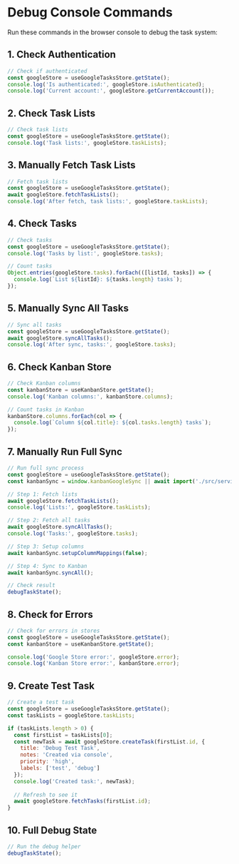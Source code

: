 # Debug Console Commands

Run these commands in the browser console to debug the task system:

## 1. Check Authentication
```javascript
// Check if authenticated
const googleStore = useGoogleTasksStore.getState();
console.log('Is authenticated:', googleStore.isAuthenticated);
console.log('Current account:', googleStore.getCurrentAccount());
```

## 2. Check Task Lists
```javascript
// Check task lists
const googleStore = useGoogleTasksStore.getState();
console.log('Task lists:', googleStore.taskLists);
```

## 3. Manually Fetch Task Lists
```javascript
// Fetch task lists
const googleStore = useGoogleTasksStore.getState();
await googleStore.fetchTaskLists();
console.log('After fetch, task lists:', googleStore.taskLists);
```

## 4. Check Tasks
```javascript
// Check tasks
const googleStore = useGoogleTasksStore.getState();
console.log('Tasks by list:', googleStore.tasks);

// Count tasks
Object.entries(googleStore.tasks).forEach(([listId, tasks]) => {
  console.log(`List ${listId}: ${tasks.length} tasks`);
});
```

## 5. Manually Sync All Tasks
```javascript
// Sync all tasks
const googleStore = useGoogleTasksStore.getState();
await googleStore.syncAllTasks();
console.log('After sync, tasks:', googleStore.tasks);
```

## 6. Check Kanban Store
```javascript
// Check Kanban columns
const kanbanStore = useKanbanStore.getState();
console.log('Kanban columns:', kanbanStore.columns);

// Count tasks in Kanban
kanbanStore.columns.forEach(col => {
  console.log(`Column ${col.title}: ${col.tasks.length} tasks`);
});
```

## 7. Manually Run Full Sync
```javascript
// Run full sync process
const googleStore = useGoogleTasksStore.getState();
const kanbanSync = window.kanbanGoogleSync || await import('./src/services/kanbanGoogleTasksSync').then(m => m.kanbanGoogleSync);

// Step 1: Fetch lists
await googleStore.fetchTaskLists();
console.log('Lists:', googleStore.taskLists);

// Step 2: Fetch all tasks
await googleStore.syncAllTasks();
console.log('Tasks:', googleStore.tasks);

// Step 3: Setup columns
await kanbanSync.setupColumnMappings(false);

// Step 4: Sync to Kanban
await kanbanSync.syncAll();

// Check result
debugTaskState();
```

## 8. Check for Errors
```javascript
// Check for errors in stores
const googleStore = useGoogleTasksStore.getState();
const kanbanStore = useKanbanStore.getState();

console.log('Google Store error:', googleStore.error);
console.log('Kanban Store error:', kanbanStore.error);
```

## 9. Create Test Task
```javascript
// Create a test task
const googleStore = useGoogleTasksStore.getState();
const taskLists = googleStore.taskLists;

if (taskLists.length > 0) {
  const firstList = taskLists[0];
  const newTask = await googleStore.createTask(firstList.id, {
    title: 'Debug Test Task',
    notes: 'Created via console',
    priority: 'high',
    labels: ['test', 'debug']
  });
  console.log('Created task:', newTask);
  
  // Refresh to see it
  await googleStore.fetchTasks(firstList.id);
}
```

## 10. Full Debug State
```javascript
// Run the debug helper
debugTaskState();
```